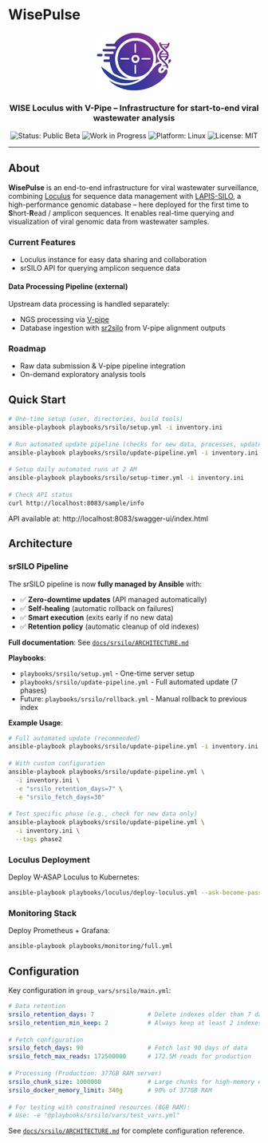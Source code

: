 # WisePulse

<div align="center">

<img src="ansible/roles/loculus/files/images/wasap-logo.png" alt="WisePulse Logo" width="150"/>

### WISE Loculus with V-Pipe – Infrastructure for start-to-end viral wastewater analysis

![Status: Public Beta](https://img.shields.io/badge/status-public%20beta-blue)
![Work in Progress](https://img.shields.io/badge/work%20in%20progress-orange)
![Platform: Linux](https://img.shields.io/badge/platform-linux-lightgrey)
![License: MIT](https://img.shields.io/badge/license-MIT-green)

</div>

---

## About

**WisePulse** is an end-to-end infrastructure for viral wastewater surveillance, combining [Loculus](https://loculus.org) for sequence data management with [LAPIS-SILO](https://github.com/GenSpectrum/LAPIS-SILO), a high-performance genomic database – here deployed for the first time to **S**hort-**R**ead / amplicon sequences. It enables real-time querying and visualization of viral genomic data from wastewater samples.

### Current Features
- Loculus instance for easy data sharing and collaboration
- srSILO API for querying amplicon sequence data

#### Data Processing Pipeline (external)
Upstream data processing is handled separately:
- NGS processing via [V-pipe](https://github.com/cbg-ethz/V-pipe)
- Database ingestion with [sr2silo](https://github.com/cbg-ethz/sr2silo) from V-pipe alignment outputs

### Roadmap
- Raw data submission & V-pipe pipeline integration
- On-demand exploratory analysis tools

## Quick Start

```bash
# One-time setup (user, directories, build tools)
ansible-playbook playbooks/srsilo/setup.yml -i inventory.ini

# Run automated update pipeline (checks for new data, processes, updates API)
ansible-playbook playbooks/srsilo/update-pipeline.yml -i inventory.ini

# Setup daily automated runs at 2 AM
ansible-playbook playbooks/srsilo/setup-timer.yml -i inventory.ini

# Check API status
curl http://localhost:8083/sample/info
```

API available at: http://localhost:8083/swagger-ui/index.html

## Architecture

### srSILO Pipeline

The srSILO pipeline is now **fully managed by Ansible** with:
- ✅ **Zero-downtime updates** (API managed automatically)
- ✅ **Self-healing** (automatic rollback on failures)
- ✅ **Smart execution** (exits early if no new data)
- ✅ **Retention policy** (automatic cleanup of old indexes)

**Full documentation**: See [`docs/srsilo/ARCHITECTURE.md`](docs/srsilo/ARCHITECTURE.md)

**Playbooks**:
- `playbooks/srsilo/setup.yml` - One-time server setup
- `playbooks/srsilo/update-pipeline.yml` - Full automated update (7 phases)
- Future: `playbooks/srsilo/rollback.yml` - Manual rollback to previous index

**Example Usage**:
```bash
# Full automated update (recommended)
ansible-playbook playbooks/srsilo/update-pipeline.yml -i inventory.ini

# With custom configuration
ansible-playbook playbooks/srsilo/update-pipeline.yml \
  -i inventory.ini \
  -e "srsilo_retention_days=7" \
  -e "srsilo_fetch_days=30"

# Test specific phase (e.g., check for new data only)
ansible-playbook playbooks/srsilo/update-pipeline.yml \
  -i inventory.ini \
  --tags phase2
```

### Loculus Deployment

Deploy W-ASAP Loculus to Kubernetes:
```bash
ansible-playbook playbooks/loculus/deploy-loculus.yml --ask-become-pass
```

### Monitoring Stack

Deploy Prometheus + Grafana:
```bash
ansible-playbook playbooks/monitoring/full.yml
```

## Configuration

Key configuration in `group_vars/srsilo/main.yml`:

```yaml
# Data retention
srsilo_retention_days: 7               # Delete indexes older than 7 days
srsilo_retention_min_keep: 2           # Always keep at least 2 indexes

# Fetch configuration  
srsilo_fetch_days: 90                  # Fetch last 90 days of data
srsilo_fetch_max_reads: 172500000      # 172.5M reads for production

# Processing (Production: 377GB RAM server)
srsilo_chunk_size: 1000000             # Large chunks for high-memory environment
srsilo_docker_memory_limit: 340g       # 90% of 377GB RAM

# For testing with constrained resources (8GB RAM):
# Use: -e "@playbooks/srsilo/vars/test_vars.yml"
```

See [`docs/srsilo/ARCHITECTURE.md`](docs/srsilo/ARCHITECTURE.md) for complete configuration reference.